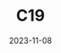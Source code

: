 ---
title: C19
date: 2023-11-08
image: "coccoon.gimp.jpeg"
palette: Ha/Oiii/Oiii
gear:
- ref: azgti
- ref: gt71
- ref: asi662
  settings:
    exposure: 60s
    gain: 252
    binning: 1x
    frames:
      units: ""
      lights: 120
      darks: 30
      lights: 30
      bias: 100
- ref: optilonguhc
---